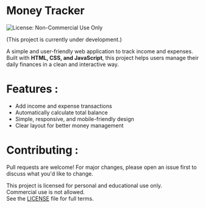 # Money Tracker

![License: Non-Commercial Use Only](https://img.shields.io/badge/license-Non--Commercial-orange) 

(This project is currently under development.) 

A simple and user-friendly web application to track income and expenses.  
Built with **HTML, CSS, and JavaScript**, this project helps users manage their daily finances in a clean and interactive way.

# Features :
- Add income and expense transactions  
- Automatically calculate total balance  
- Simple, responsive, and mobile-friendly design  
- Clear layout for better money management  

# Contributing :
Pull requests are welcome! For major changes, please open an issue first to discuss what you'd like to change.

This project is licensed for personal and educational use only.  
Commercial use is not allowed.  
See the [LICENSE](./LICENSE) file for full terms.
